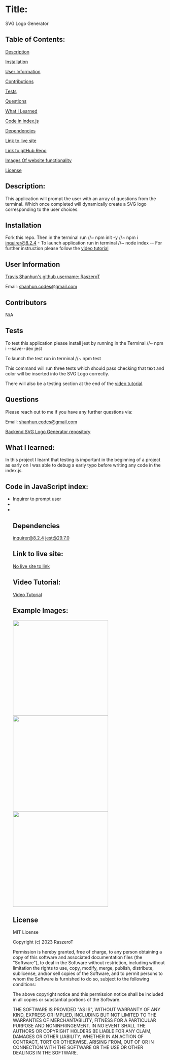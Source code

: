 
# Title:

SVG Logo Generator

## Table of Contents:

[Description](#description)

[Installation](#installation)

[User Information](#user-information)

[Contributions](#contributions)

[Tests](#tests)

[Questions](#questions)

[What I Learned](#what-i-learned)

[Code in index.js](#code-in-javascript-index)

[Dependencies](#dependencies)

[Link to live site](#link-to-live-site)

[Link to gitHub Repo](#link-to-github-repository)

[Images Of website functionality](#images-of-webpage-functionality)

[License](#license)


## Description:

This application will prompt the user with an array of questions from the terminal. Which once completed will dynamically create a SVG logo corresponding to the user choices.

## Installation

Fork this repo. Then in the terminal run //~ npm init -y //~ npm i inquirer@8.2.4 - To launch application run in terminal //~ node index
-- For further instruction please follow the [video tutorial](#video-tutorial)

## User Information

<a href='https://github.com/RaszeroT'>Travis Shanhun's github username: RaszeroT</a>

Email: shanhun.codes@gmail.com

## Contributors

N/A

## Tests 

To test this application please install jest by running in the Terminal //~ npm i --save--dev jest

To launch the test run in terminal //~ npm test

This command will run three tests which should pass checking that text and color will be inserted into the SVG Logo correctly.

There will also be a testing section at the end of the [video tutorial](#video-tutorial).

## Questions

Please reach out to me if you have any further questions via:

Email: shanhun.codes@gmail.com

<a href='https://github.com/RaszeroT/svg-logo-generator'>Backend SVG Logo Generator repository</a>

## What I learned:

In this project I learnt that testing is important in the beginning of a project as early on I was able to debug a early typo before writing any code in the index.js.

## Code in JavaScript index:

<ul>
<li>Inquirer to prompt user</li>
<li></li>
<li></li>

## Dependencies 

inquirer@8.2.4
jest@29.7.0

## Link to live site:

<a href="N/A">No live site to link</a>

## Video Tutorial:

<a href=''>Video Tutorial</a>

## Example Images:

<img src="" width="300" height="300"> 
<img src="" width="300" height="300"> 
<img src="" width="300" height="300"> 

## License

MIT License

Copyright (c) 2023 RaszeroT

Permission is hereby granted, free of charge, to any person obtaining a copy
of this software and associated documentation files (the "Software"), to deal
in the Software without restriction, including without limitation the rights
to use, copy, modify, merge, publish, distribute, sublicense, and/or sell
copies of the Software, and to permit persons to whom the Software is
furnished to do so, subject to the following conditions:

The above copyright notice and this permission notice shall be included in all
copies or substantial portions of the Software.

THE SOFTWARE IS PROVIDED "AS IS", WITHOUT WARRANTY OF ANY KIND, EXPRESS OR
IMPLIED, INCLUDING BUT NOT LIMITED TO THE WARRANTIES OF MERCHANTABILITY,
FITNESS FOR A PARTICULAR PURPOSE AND NONINFRINGEMENT. IN NO EVENT SHALL THE
AUTHORS OR COPYRIGHT HOLDERS BE LIABLE FOR ANY CLAIM, DAMAGES OR OTHER
LIABILITY, WHETHER IN AN ACTION OF CONTRACT, TORT OR OTHERWISE, ARISING FROM,
OUT OF OR IN CONNECTION WITH THE SOFTWARE OR THE USE OR OTHER DEALINGS IN THE
SOFTWARE.
